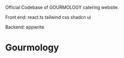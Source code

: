 Official Codebase of GOURMOLOGY catering website.

Front end:
  react.ts
  tailwind css
  shadcn ui

Backend:
  appwrite
  # Gourmology
